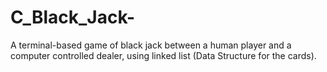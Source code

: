 # C_Black_Jack-
A terminal-based game of black jack between a human player and a computer
controlled dealer, using linked list (Data Structure for the cards).
